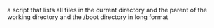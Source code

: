 a script that lists all files in the current directory and the parent of the working directory and the /boot directory in long format
